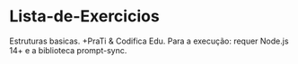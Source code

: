 # Lista-de-Exercicios
Estruturas basicas. +PraTi & Codifica Edu.
Para a execução: requer Node.js 14+ e a biblioteca prompt-sync.
